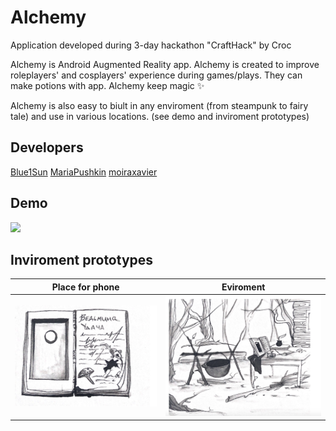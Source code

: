 # Alchemy
Application developed during 3-day hackathon "CraftHack" by Croc

Alchemy is Android Augmented Reality app. Alchemy is created to improve roleplayers' and cosplayers' experience during games/plays. They can make potions with app. Alchemy keep magic ✨ 

Alchemy is also easy to biult in any enviroment (from steampunk to fairy tale) and use in various locations.
(see demo and inviroment prototypes)

## Developers
[Blue1Sun](https://github.com/Blue1Sun) 
[MariaPushkin](https://github.com/MariaPushkin) 
[moiraxavier](https://github.com/moiraxavier)

## Demo
![](alchemy.gif)

## Inviroment prototypes 
| Place for phone          |  Eviroment               |
:-------------------------:|:-------------------------:
![](enviroment-1.png)      | ![](enviroment-2.png)
